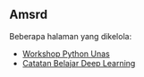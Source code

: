 ## Amsrd

Beberapa halaman yang dikelola:

* [Workshop Python Unas](https://somat.github.io/python-unas/)
* [Catatan Belajar Deep Learning](https://somat.github.io/deeplearning-notes/)

